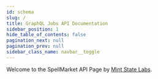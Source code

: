 ```yaml
---
id: schema
slug: /
title: GraphQL Jobs API Documentation
sidebar_position: 1
hide_table_of_contents: false
pagination_next: null
pagination_prev: null
sidebar_class_name: navbar__toggle
---
```


Welcome to the SpellMarket API Page by [Mint State Labs](https://mintstatelabs.com).


